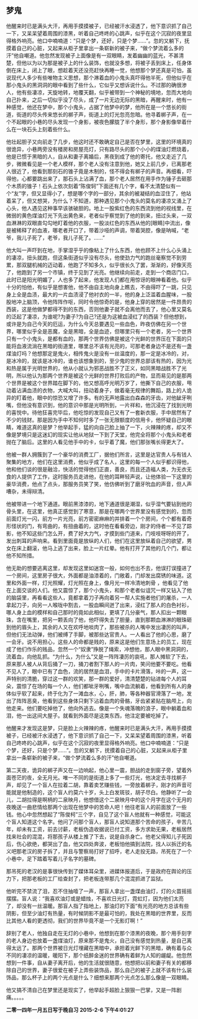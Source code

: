 ## 梦鬼

  他醒来时已是满头大汗，再用手摸摸被子，已经被汗水浸透了，他下意识抓了自己一下，又呆呆望着周围的漆黑，听着自己咚咚的心跳声，似乎在这个沉寂的夜里显得格外响亮。他口中喃喃道：“只是个梦，还好，只是个梦......”。忽的又躺下，抚摸着自己的心脏，又起来从柜子里拿出一条崭新的被子来，“做个梦流着么多的汗”他自嘲道。他忽然发现被子上面像是有一双眼睛，发着幽幽的蓝光，不甚清楚，但他以为以为那是被子上的什么装饰，也就没多想，将被子丢到床上，任身体倒在床上，闭上了眼，想趁着天还没亮赶快再睡一觉，他想那个梦还真是可怕，虽说现代人多少有些唯物主义思想，那个淋着血的小鬼头真吓得他半死，但他似乎在那小鬼头的黑洞洞的眼中看到了些什么，它似乎又想诉说什么。不过那的确很渗人，他有些凄凉，天旋地转，地覆天翻，似乎被带到一个神秘的境地，忽而大地向自己扑来，之后一切似乎没了尽头，成了一片无边无际的黑暗，再醒来时，他有一种感觉，他还在梦中，那个小鬼头，占据了他梦中的梦，他所在是一个悠长的街道，街道的尽头传来悠长的梆子声，街道上的灯光忽亮忽暗。他寻着梆子声，在一个不起眼的小巷的尽头发现一个身影，被夜色朦胧了半个身形，那个身影像举着什么在一块石头上刻着些什么。

   他壮起胆子又向前走了几步，他这时还不敢确定自己是否在梦里，这里的环境真的很诡异，小巷两旁没有楼房和房屋亮灯，只有路尽头的那个小小的煤油灯燃烧着，他是已惯于黑暗的人，自从和妻子离婚后，黑夜到成了他的寄托，他又走近了几步，微微看见是一个老人模样，那个老人没有注意到他，她又上前几步，已离那老人很近了，他看到那刻石的锥子竟是木制的，怪不得会有梆子的声音。再细看，吓得他，心都要跳出来了，那石头上沾满了血，那个老人居然在用手作为锤子去砸那个木质的锥子！石头上依次刻着“陈俊轲”下面还有几个字，看不太清楚似有一个“友”字，但又显得小了，想是哪个字的一部分，其余的被凝结的血涩住了，他站着呆了，但又想哭，为什么？不知道，那种遇见那个小鬼头的莫名的凄凉又涌上了心头，他人遇见这种事早该骇破胆的。地上一股紫红色的东西流到他的视线里，在微弱的黄色煤油灯光下先出黄色来，老者似乎察觉到了他的到来，扭过头来，一双血淋淋的双眼直勾勾地盯着他的衣服，一股淡红色的东西从他的[眼睛]中流出，像是被稀释了的血液，哪老者开口了，带着沙哑的声调，带着哭腔，像是呐喊，“老爷，我儿子死了，老爷，我儿子死了。......”

   他大叫一声吓到在地，手掌湿乎乎的像粘上了什么东西，他也顾不上什么心头涌上的凄凉，扭头就跑，但这条街道似乎没有尽头，他使劲力气的跑丝毫察觉不到劳累，那双腿机械的迈动着，他跑了不知多久，似乎很长久了罢，渐渐的，好像天亮了，他跑到了另一个市镇，终于见到了光亮。他继续向前走，走到一个商店门口，此时已是阳光明媚了，人也多了起来，他发现人们都在用惊讶的眼神看着他。似乎十分的怕他，有似乎是想害他，他不由自主地向身上瞧去，不由得吓了一跳，只见身上全是血渍，最大的一片血渍浸了他衬衣的一半，他的身上泛滥着血腥味，一股股地冲上脑顶，令他阵阵作呕，同时令他惊奇的是，他身上穿的居然是一件昂贵的西装，这是他做梦都得不到的东西，否则他妻子就不会离他而去了，他心里又莫名的泛起了凄凉，为谁呢?为妻子?为自己?还是为这被血浸红了的西装？但他想到，或许是为自己今天的厄运，为什么今天总要遇见一些血色，昨夜仿佛在另一个世界，哪里似乎全是恶魔，全是黑暗，全是血迹，但哪里只有一个老者，另一个世界只有一个小鬼头，是都有血的，那两个世界仿佛是被这个光鲜的世界压在下面的只能将血液流淌在黑暗的街道里，哪里总不该有光亮的，可那老者身边不是还有一盏煤油灯吗？他想那定是鬼火，相传鬼火是没有一丝温度的，那一定是冰冷的，对，是冰冷的，就该是冰冷的，谁也该想象到的，至少鬼的世界总部该有热的，因为光和热是属于光明世界的，他从小就认为邪恶战胜不了正义，如同黑暗战胜不了光明，所以他认为那两个世界是被这个光鲜的世界打败后的产物，显而易见的是那两个世界是被这个世界踏在脚下的，他又想高呼光明万岁了，他撕下自己的衣服，甩动着沾满血渍的衣物，大喊大叫，扭动着身子，做着毫无规律的舞蹈，路上的人诡异的盯着他，眼中的惊恐又增了许多。有的无声地露出白森森的牙齿，对他龇牙咧嘴，但他没有意识到，他的意识中那是光明所到，一片祥和，他沉浸在了找到光明的喜悦中。待他狂喜完毕后，他吃惊的发现自己又有了一套新衣服，手中居然有了不少的钱财。那是因为手中不知何时多了一张无限额度的信用卡，他怀疑自己的眼睛，难道这真的是梦？他举起手，猛的向自己脸上抽了一下，火辣辣的疼，却又不像是梦境只是这迷幻的现实让他从地狱一下到了天堂，他完全将那个小鬼头和老者抛在了脑后。这里的人看见他手中的卡，似乎着了魔，他们那张嘴长得更大了。

   他被一群人拥簇到了一个豪华的消费工厂，据他们所言，这里是达官贵人与有钱人聚集的地方，他们在这里消费，他似乎成了名人，这里的每一个人似乎都识得他，他和他们谈的很是融洽，快活的觉得他们正直，善良，而且还造福人类，为无衣无食的人提供了工作，这时服务员走进他，在他的耳畔轻声说，让他体验一下这里的豪华消费，他点了点头，那服务员笑了笑，他仿佛听到了磨牙吮血的声音，但人声嘈杂，未得辩清。

   他被带进一个地下通道。眼前黑漆漆的，地下通道很是潮湿，似乎湿气要钻到他的骨头里，在这里，他真正感觉到了寒意，那是在哪两个世界里没有感觉到的，忽而前面灯光一闪，前方一片光亮，前方密密麻麻的并排着一个个房间，个个都有着奇形怪状的门，有弯曲的，有扭曲着的，这时他在看看旁边，刚才的侍者一不见了踪影，他不知这些门怎么开，费了好大力气，才摸到些门道来，门吱吱呀呀的开了，发出刺耳的声响来。看到里面竟是放纵的人们，他们在这里放纵着自己的欲望，男女在床上翻滚，他马上逃了出来，脸上一片红晕。他有打开了其他的几个门，都让他不知所措。

   他无助的想要逃离这里，却发现这里如迷宫一般，如何也出不去，他误打误撞进了一个房间，这里房子很大，外面都是油漆着的，门敞着，门却发出腐锈的味道。这里和外面一样，灯光照耀，灯光照在身上，像月光一样冷清地刺骨 ，他看见了他在上面交谈的人们。他又震惊了，那个小鬼头，和那个老者似诅咒一样又钻入了他的脑袋里，再看看这些人，竟都拿着刀子再向着另一帮人实施者他们的屠杀，一人拿起刀子，向另一人喉咙中割去，一股血瞬间迸了出来，浸红了那人的白色衬衫，哪人身上血的模样和自己那时的竟如此相似，更填了几分豪气，那人扣出一颗眼珠，含在嘴里，把另一颗丢向了他，他吓得失去了胆量，直到那颗血淋淋的眼珠砸到他的眉头上，其余的人又在欢呼地啖肉了，那些被杀的人嘴中发出凄厉的叫声，但他们无法动弹，他们被缚了手脚，被那些达官贵人。一人看出了他的心思，磨了一会牙。说不用担心，这些人的命都是贱的，原来这是他们生意场上的员工，现在成了他们作乐的贱品，忽然一个“奴隶”挣脱了绳索，冲想他，那人眼中黑洞洞的，流着血，向他乱抓。“为什么，为什么”又是一阵阵凄厉的哀吼，那人摊软了下去，原来那人被人从背后捅了一刀，捅刀者割下那人的一片肉，笑问他要不要吃。他看不见人了，眼中已有了血色，流的居然是血泪，手中的卡片滑落，咔的一声，这一声特别的清脆，穿过这一群的欢笑，那一群的爱好，清清楚楚的钻进每个人的耳朵，震惊了在场的每一个人，他们都呲牙咧嘴，嘴中血流躺着，他看到所有人的身体似乎软了起来，终于化为了一滩血水，心，肝，肺，等各种器官滑落了一地，发出了阵阵恶臭，他看到这些身体只剩下沾着血肉的骨骼，牙齿紧紧贴在脑颅上，向他走来。他们要吃掉他了，他向外逃去。像是一个失魂落魄的浪子，眼中躺着血和泪，他一出这间大屋子。就看到外面尽是这类东西，他注定要被吃掉了。

   他醒来才发现这是梦，只是脸上火辣辣的疼，他醒来时已是满头大汗，再用手摸摸被子，已经被汗水浸透了，他下意识抓了自己一下，又呆呆望着周围的漆黑，听着自己咚咚的心跳声，似乎在这个沉寂的夜里显得格外响亮。他口中喃喃道：“只是个梦，还好，只是个梦......”。忽的又躺下，抚摸着自己的心脏，又起来从柜子里拿出一条崭新的被子来，“做个梦流着么多的汗”他自嘲道。

   第二天夜，诡异的梆子声又在一边响起，他心里一震，胆战的走到窗子旁，望着外面苍茫的夜，全无月光。唯一不同的是街道上多了一些灯光，他决定去寻找梆子声，却见了一个盲人在拉着二胡，靠着卖艺赚些钱，一旁放着梆子，刚才的声音可能就是他制造的，这个盲人约莫六十岁，头上白发斑驳，胡子尽白。他静听了一会儿，二胡拉得是啊柄的二泉映月，他想借这个二泉映月中的这个月字在这个无月的夜晚送一曲悲情给那两个出现在他梦中的苦命人吧！他往老盲人的前面放了一些钱。他心中忽然想起了“陈俊柯”三个字，自见了这个盲人他就有一种感觉，可能这个盲人知道这个名字。他问了问那个盲人，那盲人说知道那个苦命的孩子，辛苦几年，却未有工资，前去讨薪，老板伪造收据说已付工资，多方求助无果，老板居然找来社会的混混，将那孩子从楼上推了下去，说是自杀身亡。他老父得知儿子死因后，伤心欲绝，都哭出了血，他又四处奔波，老板怕他搞到法院，找人以拆迁的名义吧那老汉的房子拆了，并且与警察局打好了招呼，老人走投无路，吊死在了一个小巷中，足下踏着写着儿子名字的墓碑。

   那吊死的老汉的是事很快传到了媒体耳朵里，进媒体报道后，于是政府在舆论的压力下，把那老板的工厂给查封了，把老板连带那几个混混抓进了监狱。

   他听完不禁流了泪，忍不住抽噎了一声，那盲人拿出一盏煤由油灯，灯的火苗摇摇摆摆。盲人说：“我喜欢油灯或是蜡烛，不喜欢日光灯，霓虹灯，因为他们太亮了，却没有一丝温暖。那盲人指了指地上，那油灯的下面“有光亮的地方总该有些阴影，但至少油灯有热量，有时候阴影不是最可怕的，我处在黑暗的世界里，反而比其他人看的更透彻，我们的世界毕竟不是一个无影灯啊！”

   辞别了老人，他独自走在无灯的小巷中，他想到在那个漆黑的夜晚，那个用手刻字的老人身边也放着一盏煤油灯，原来那不是鬼火，自己没有感觉到热量，是自己离得太远了。那两个世界被日光灯埋藏在黑暗中，承担着光鲜下的黑暗，确有着与众不同的凄凉的温暖，暖阳下，那个纸醉金迷的世界确有着鲜为人知的龌龊。他忽然想到一件事，自从妻子离开后，他的生活就很随意，他想把以前和妻子有关的都移除自己的世界，妻子很爱在被子上弄些装饰品，那么自己的被子上就不该有什么装饰品，那么杯子上的两个光点是什么？细想来那两个光点怎么那么像是一双眼睛。

   他又搞不清自己在梦里还是现实了，他举起手超脸上狠狠一巴掌，又是一阵剧痛。。。。。

   **二零一四年一月五日写于晚自习**
   **2015-2-6 下午4:01:27**
